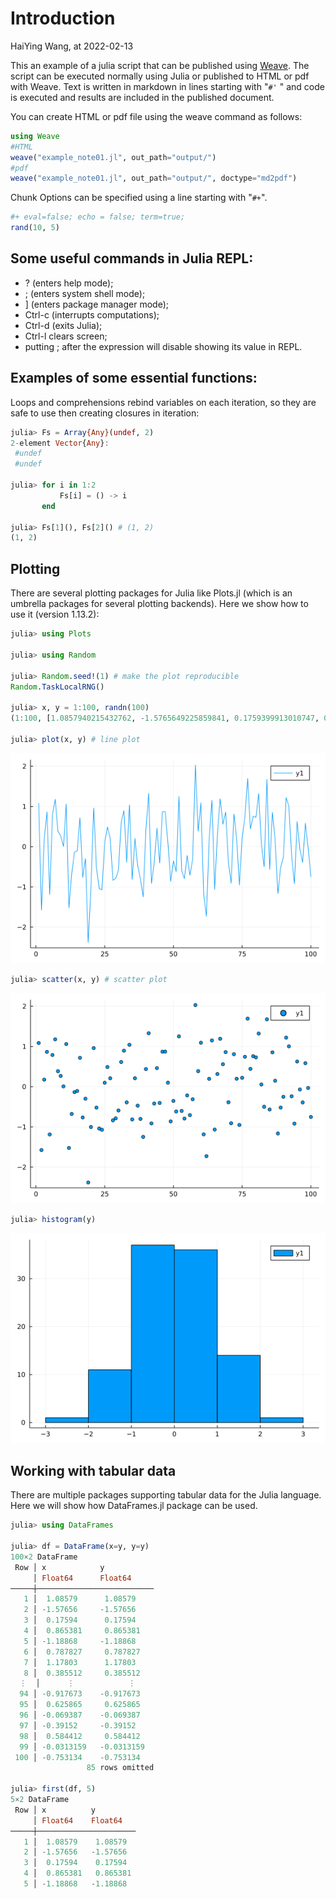 # Introduction
HaiYing Wang, at 2022-02-13



This an example of a julia script that can be published using
[Weave](http://weavejl.mpastell.com/dev/usage/).
The script can be executed normally using Julia
or published to HTML or pdf with Weave.
Text is written in markdown in lines starting with "`#'` " and code
is executed and results are included in the published document.



You can create HTML or pdf file using the weave command as follows:
```julia
using Weave
#HTML
weave("example_note01.jl", out_path="output/")
#pdf
weave("example_note01.jl", out_path="output/", doctype="md2pdf")
```



Chunk Options can be specified using a line starting with "`#+`".
```julia
#+ eval=false; echo = false; term=true; 
rand(10, 5)
```



<!--
using Pkg
"Plots" ∉ keys(Pkg.project().dependencies) && Pkg.add("Plots");
"DataFrames" ∉ keys(Pkg.project().dependencies) && Pkg.add("DataFrames");
## The Joy of Julia
-->



## Some useful commands in Julia REPL:



- ? (enters help mode);
- ; (enters system shell mode);
- ] (enters package manager mode);
- Ctrl-c (interrupts computations);
- Ctrl-d (exits Julia);
- Ctrl-l clears screen;
- putting ; after the expression will disable showing its value in REPL.



## Examples of some essential functions:



Loops and comprehensions rebind variables on each iteration, so they are 
safe to use then creating closures in iteration:

```julia
julia> Fs = Array{Any}(undef, 2)
2-element Vector{Any}:
 #undef
 #undef

julia> for i in 1:2
           Fs[i] = () -> i
       end

julia> Fs[1](), Fs[2]() # (1, 2)
(1, 2)
```


## Plotting
There are several plotting packages for Julia like Plots.jl (which is
an umbrella packages for several plotting backends). Here we show how to use it
(version 1.13.2):

```julia
julia> using Plots

julia> using Random

julia> Random.seed!(1) # make the plot reproducible
Random.TaskLocalRNG()

julia> x, y = 1:100, randn(100)
(1:100, [1.0857940215432762, -1.5765649225859841, 0.1759399913010747, 0.8653808054093252, -1.1886800049871964, 0.7878269862203976, 1.1780259137155593, 0.3855116016279269, 0.26751404691066, 0.0073860677115008865  …  1.219317449444866, 1.0026816589160366, -0.23882187003406924, -0.9176728852666434, 0.6258646186564968, -0.0693870114225401, -0.3915200830436959, 0.5844124189902179, -0.03131594785999865, -0.7531338971077326])

julia> plot(x, y) # line plot
```
![](figures/example_note01_2_1.png)

```julia
julia> scatter(x, y) # scatter plot
```
![](figures/example_note01_2_2.png)

```julia
julia> histogram(y)
```
![](figures/example_note01_2_3.png)


## Working with tabular data



There are multiple packages supporting tabular data for the Julia language.
Here we will show how DataFrames.jl package can be used.

```julia
julia> using DataFrames

julia> df = DataFrame(x=y, y=y)
100×2 DataFrame
 Row │ x            y
     │ Float64      Float64
─────┼──────────────────────────
   1 │  1.08579      1.08579
   2 │ -1.57656     -1.57656
   3 │  0.17594      0.17594
   4 │  0.865381     0.865381
   5 │ -1.18868     -1.18868
   6 │  0.787827     0.787827
   7 │  1.17803      1.17803
   8 │  0.385512     0.385512
  ⋮  │      ⋮            ⋮
  94 │ -0.917673    -0.917673
  95 │  0.625865     0.625865
  96 │ -0.069387    -0.069387
  97 │ -0.39152     -0.39152
  98 │  0.584412     0.584412
  99 │ -0.0313159   -0.0313159
 100 │ -0.753134    -0.753134
                 85 rows omitted

julia> first(df, 5)
5×2 DataFrame
 Row │ x          y
     │ Float64    Float64
─────┼──────────────────────
   1 │  1.08579    1.08579
   2 │ -1.57656   -1.57656
   3 │  0.17594    0.17594
   4 │  0.865381   0.865381
   5 │ -1.18868   -1.18868
```

